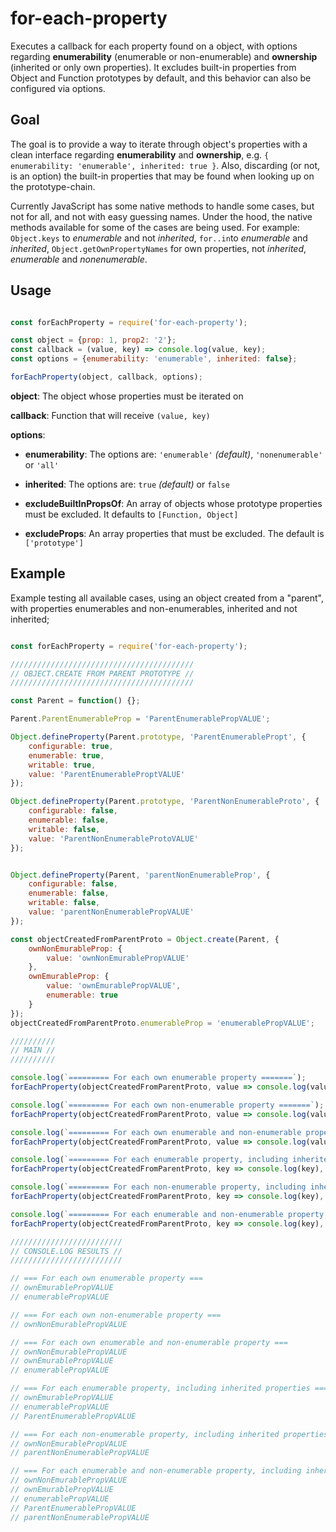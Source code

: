# for-each-property

Executes a callback for each property found on a object, with options regarding **enumerability** (enumerable or non-enumerable) and **ownership** (inherited or only own properties). It excludes built-in properties from Object and Function prototypes by default, and this behavior can also be configured via options.

## Goal

The goal is to provide a way to iterate through object's properties with a clean interface regarding **enumerability** and **ownership**, e.g. `{ enumerability: 'enumerable', inherited: true }`. Also, discarding (or not, is an option) the built-in properties that may be found when looking up on the prototype-chain.

Currently JavaScript has some native methods to handle some cases, but not for all, and not with easy guessing names. Under the hood, the native methods available for some of the cases are being used. For example: `Object.keys` to *enumerable* and not *inherited*, `for..in`to *enumerable* and *inherited*, `Object.getOwnPropertyNames` for own properties, not *inherited*, *enumerable* and *nonenumerable*.

## Usage

```javascript

const forEachProperty = require('for-each-property');

const object = {prop: 1, prop2: '2'};
const callback = (value, key) => console.log(value, key);
const options = {enumerability: 'enumerable', inherited: false};

forEachProperty(object, callback, options);
```
 **object**:
 The object whose properties must be iterated on

 **callback**:
 Function that will receive `(value, key)`

 **options**:
 * **enumerability**:
 The options are: `'enumerable'` *(default)*, `'nonenumerable'` or `'all'`

 * **inherited**:
 The options are: `true` *(default)* or `false`

 * **excludeBuiltInPropsOf**:
 An array of objects whose prototype properties must be excluded. It defaults to `[Function, Object]`

 * **excludeProps**:
 An array properties that must be excluded. The default is `['prototype']`

## Example

Example testing all available cases, using an object created from a "parent", with properties enumerables and non-enumerables, inherited and not inherited;

```javascript

const forEachProperty = require('for-each-property');

/////////////////////////////////////////
// OBJECT.CREATE FROM PARENT PROTOTYPE //
/////////////////////////////////////////

const Parent = function() {};

Parent.ParentEnumerableProp = 'ParentEnumerablePropVALUE';

Object.defineProperty(Parent.prototype, 'ParentEnumerablePropt', {
	configurable: true,
	enumerable: true,
	writable: true,
	value: 'ParentEnumerableProptVALUE'
});

Object.defineProperty(Parent.prototype, 'ParentNonEnumerableProto', {
	configurable: false,
	enumerable: false,
	writable: false,
	value: 'ParentNonEnumerableProtoVALUE'
});


Object.defineProperty(Parent, 'parentNonEnumerableProp', {
	configurable: false,
	enumerable: false,
	writable: false,
	value: 'parentNonEnumerablePropVALUE'
});

const objectCreatedFromParentProto = Object.create(Parent, {
	ownNonEmurableProp: {
		value: 'ownNonEmurablePropVALUE'
	},
	ownEmurableProp: {
		value: 'ownEmurablePropVALUE',
		enumerable: true
	}
});
objectCreatedFromParentProto.enumerableProp = 'enumerablePropVALUE';

//////////
// MAIN //
//////////

console.log(`========= For each own enumerable property =======`);
forEachProperty(objectCreatedFromParentProto, value => console.log(value), {enumerability: 'enumerable', inherited: false});

console.log(`========= For each own non-enumerable property =======`);
forEachProperty(objectCreatedFromParentProto, value => console.log(value), {enumerability: 'nonenumerable', inherited: false});

console.log(`========= For each own enumerable and non-enumerable property =======`);
forEachProperty(objectCreatedFromParentProto, value => console.log(value), {enumerability: 'all', inherited: false});

console.log(`========= For each enumerable property, including inherited properties =======`);
forEachProperty(objectCreatedFromParentProto, key => console.log(key), {enumerability: 'enumerable', inherited: true});

console.log(`========= For each non-enumerable property, including inherited properties =======`);
forEachProperty(objectCreatedFromParentProto, key => console.log(key), {enumerability: 'nonenumerable', inherited: true});

console.log(`========= For each enumerable and non-enumerable property, including inherited properties =======`);
forEachProperty(objectCreatedFromParentProto, key => console.log(key), {enumerability: 'all', inherited: true});

/////////////////////////
// CONSOLE.LOG RESULTS //
/////////////////////////

// === For each own enumerable property ===
// ownEmurablePropVALUE
// enumerablePropVALUE

// === For each own non-enumerable property ===
// ownNonEmurablePropVALUE

// === For each own enumerable and non-enumerable property ===
// ownNonEmurablePropVALUE
// ownEmurablePropVALUE
// enumerablePropVALUE

// === For each enumerable property, including inherited properties ===
// ownEmurablePropVALUE
// enumerablePropVALUE
// ParentEnumerablePropVALUE

// === For each non-enumerable property, including inherited properties ===
// ownNonEmurablePropVALUE
// parentNonEnumerablePropVALUE

// === For each enumerable and non-enumerable property, including inherited properties ===
// ownNonEmurablePropVALUE
// ownEmurablePropVALUE
// enumerablePropVALUE
// ParentEnumerablePropVALUE
// parentNonEnumerablePropVALUE

```